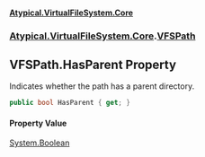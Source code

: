 #### [Atypical.VirtualFileSystem.Core](VirtualFileSystem.md 'VirtualFileSystem')
### [Atypical.VirtualFileSystem.Core](VirtualFileSystem.md#Atypical.VirtualFileSystem.Core 'Atypical.VirtualFileSystem.Core').[VFSPath](VFSPath.md 'Atypical.VirtualFileSystem.Core.VFSPath')

## VFSPath.HasParent Property

Indicates whether the path has a parent directory.

```csharp
public bool HasParent { get; }
```

#### Property Value
[System.Boolean](https://docs.microsoft.com/en-us/dotnet/api/System.Boolean 'System.Boolean')